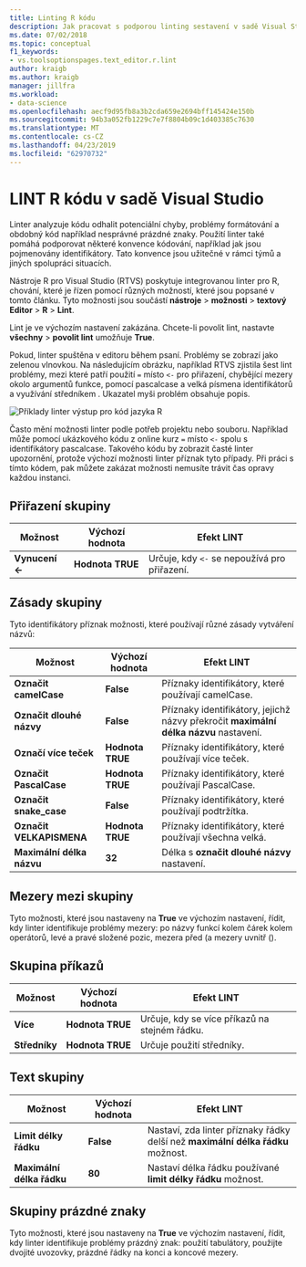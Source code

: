 ```yaml
---
title: Linting R kódu
description: Jak pracovat s podporou linting sestavení v sadě Visual Studio pro jazyk R, včetně možnosti linter.
ms.date: 07/02/2018
ms.topic: conceptual
f1_keywords:
- vs.toolsoptionspages.text_editor.r.lint
author: kraigb
ms.author: kraigb
manager: jillfra
ms.workload:
- data-science
ms.openlocfilehash: aecf9d95fb8a3b2cda659e2694bff145424e150b
ms.sourcegitcommit: 94b3a052fb1229c7e7f8804b09c1d403385c7630
ms.translationtype: MT
ms.contentlocale: cs-CZ
ms.lasthandoff: 04/23/2019
ms.locfileid: "62970732"
---
```

# <a name="lint-r-code-in-visual-studio"></a>LINT R kódu v sadě Visual Studio

Linter analyzuje kódu odhalit potenciální chyby, problémy formátování a obdobný kód například nesprávné prázdné znaky. Použití linter také pomáhá podporovat některé konvence kódování, například jak jsou pojmenovány identifikátory. Tato konvence jsou užitečné v rámci týmů a jiných spolupráci situacích.

Nástroje R pro Visual Studio (RTVS) poskytuje integrovanou linter pro R, chování, které je řízen pomocí různých možností, které jsou popsané v tomto článku. Tyto možnosti jsou součástí **nástroje** > **možnosti** > **textový Editor** > **R**  >  **Lint**.

Lint je ve výchozím nastavení zakázána. Chcete-li povolit lint, nastavte **všechny** > **povolit lint** umožňuje **True**.

Pokud, linter spuštěna v editoru během psaní. Problémy se zobrazí jako zelenou vlnovkou. Na následujícím obrázku, například RTVS zjistila šest lint problémy, mezi které patří použití `=` místo `<-` pro přiřazení, chybějící mezery okolo argumentů funkce, pomocí pascalcase a velká písmena identifikátorů a využívání středníkem . Ukazatel myši problém obsahuje popis.

![Příklady linter výstup pro kód jazyka R](media/linting-01.png)

Často mění možnosti linter podle potřeb projektu nebo souboru. Například může pomocí ukázkového kódu z online kurz `=` místo `<-` spolu s identifikátory pascalcase. Takového kódu by zobrazit časté linter upozornění, protože výchozí možnosti linter příznak tyto případy. Při práci s tímto kódem, pak můžete zakázat možnosti nemusíte trávit čas opravy každou instanci.

## <a name="assignment-group"></a>Přiřazení skupiny

| Možnost | Výchozí hodnota | Efekt LINT |
| --- | --- | --- |
| **Vynucení \<-** | **Hodnota TRUE** | Určuje, kdy `<-` se nepoužívá pro přiřazení. |

## <a name="naming-group"></a>Zásady skupiny

Tyto identifikátory příznak možnosti, které používají různé zásady vytváření názvů:

| Možnost | Výchozí hodnota | Efekt LINT |
| --- | --- | --- |
| **Označit camelCase** | **False** | Příznaky identifikátory, které používají camelCase. |
| **Označit dlouhé názvy** | **False** | Příznaky identifikátory, jejichž názvy překročit **maximální délka názvu** nastavení. |
| **Označí více teček** | **Hodnota TRUE** | Příznaky identifikátory, které používají více teček. |
| **Označit PascalCase** | **Hodnota TRUE** | Příznaky identifikátory, které používají PascalCase. |
| **Označit snake_case** | **False** | Příznaky identifikátory, které používají podtržítka. |
| **Označit VELKAPISMENA** | **Hodnota TRUE** | Příznaky identifikátory, které používají všechna velká. |
| **Maximální délka názvu** | **32** | Délka s **označit dlouhé názvy** nastavení. |

## <a name="spacing-group"></a>Mezery mezi skupiny

Tyto možnosti, které jsou nastaveny na **True** ve výchozím nastavení, řídit, kdy linter identifikuje problémy mezery: po názvy funkcí kolem čárek kolem operátorů, levé a pravé složené pozic, mezera před (a mezery uvnitř ().

## <a name="statements-group"></a>Skupina příkazů

| Možnost | Výchozí hodnota | Efekt LINT |
| --- | --- | --- |
| **Více** | **Hodnota TRUE** | Určuje, kdy se více příkazů na stejném řádku. |
| **Středníky** | **Hodnota TRUE** | Určuje použití středníky. |

## <a name="text-group"></a>Text skupiny

| Možnost | Výchozí hodnota | Efekt LINT |
| --- | --- | --- |
| **Limit délky řádku** | **False** | Nastaví, zda linter příznaky řádky delší než **maximální délka řádku** možnost. |
| **Maximální délka řádku** | **80** | Nastaví délka řádku používané **limit délky řádku** možnost. |

## <a name="whitespace-group"></a>Skupiny prázdné znaky

Tyto možnosti, které jsou nastaveny na **True** ve výchozím nastavení, řídit, kdy linter identifikuje problémy prázdný znak: použití tabulátory, použijte dvojité uvozovky, prázdné řádky na konci a koncové mezery.